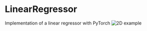 # LinearRegressor
Implementation of a linear regressor with PyTorch
![2D example](https://i.ibb.co/py5MSL8/Figure-1.png)
